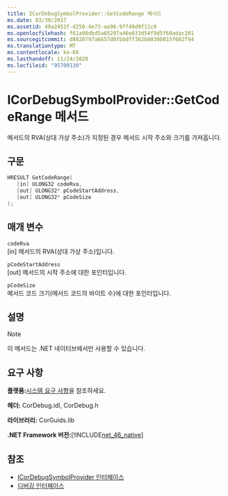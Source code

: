 ```yaml
---
title: ICorDebugSymbolProvider::GetCodeRange 메서드
ms.date: 03/30/2017
ms.assetid: 49a2451f-d250-4e73-aa96-9ff49d9f11c6
ms.openlocfilehash: f61a98dbd5a65207a46e033d54f9d5f60adac201
ms.sourcegitcommit: d8020797a6657d0fbbdff362b80300815f682f94
ms.translationtype: MT
ms.contentlocale: ko-KR
ms.lasthandoff: 11/24/2020
ms.locfileid: "95709130"
---
```

# <a name="icordebugsymbolprovidergetcoderange-method"></a>ICorDebugSymbolProvider::GetCodeRange 메서드

메서드의 RVA(상대 가상 주소)가 지정된 경우 메서드 시작 주소와 크기를 가져옵니다.  
  
## <a name="syntax"></a>구문  
  
```cpp  
HRESULT GetCodeRange(  
   [in] ULONG32 codeRva,
   [out] ULONG32* pCodeStartAddress,
   [out] ULONG32* pCodeSize  
);  
```  
  
## <a name="parameters"></a>매개 변수  

 `codeRva`  
 [in] 메서드의 RVA(상대 가상 주소)입니다.  
  
 `pCodeStartAddress`  
 [out] 메서드의 시작 주소에 대한 포인터입니다.  
  
 `pCodeSize`  
 메서드 코드 크기(메서드 코드의 바이트 수)에 대한 포인터입니다.  
  
## <a name="remarks"></a>설명  
  
> [!NOTE]
> 이 메서드는 .NET 네이티브에서만 사용할 수 있습니다.  
  
## <a name="requirements"></a>요구 사항  

 **플랫폼:**[시스템 요구 사항](../../get-started/system-requirements.md)을 참조하세요.  
  
 **헤더:** CorDebug.idl, CorDebug.h  
  
 **라이브러리:** CorGuids.lib  
  
 **.NET Framework 버전:**[!INCLUDE[net_46_native](../../../../includes/net-46-native-md.md)]  
  
## <a name="see-also"></a>참조

- [ICorDebugSymbolProvider 인터페이스](icordebugsymbolprovider-interface.md)
- [디버깅 인터페이스](debugging-interfaces.md)

